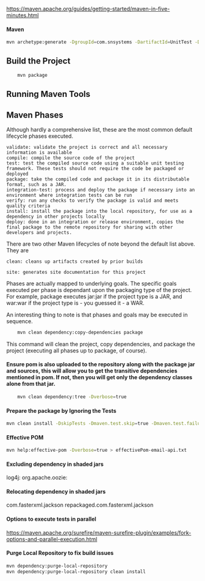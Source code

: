 https://maven.apache.org/guides/getting-started/maven-in-five-minutes.html

#### Maven

```sh
mvn archetype:generate -DgroupId=com.snsystems -DartifactId=UnitTest -DarchetypeArtifactId=maven-archetype-quickstart -DinteractiveMode=false
```

## Build the Project

```sh
    mvn package
```
	
## Running Maven Tools
## Maven Phases

Although hardly a comprehensive list, these are the most common default lifecycle phases executed.

    validate: validate the project is correct and all necessary information is available
    compile: compile the source code of the project
    test: test the compiled source code using a suitable unit testing framework. These tests should not require the code be packaged or deployed
    package: take the compiled code and package it in its distributable format, such as a JAR.
    integration-test: process and deploy the package if necessary into an environment where integration tests can be run
    verify: run any checks to verify the package is valid and meets quality criteria
    install: install the package into the local repository, for use as a dependency in other projects locally
    deploy: done in an integration or release environment, copies the final package to the remote repository for sharing with other developers and projects.

There are two other Maven lifecycles of note beyond the default list above. They are

    clean: cleans up artifacts created by prior builds

    site: generates site documentation for this project

Phases are actually mapped to underlying goals. The specific goals executed per phase is dependant upon the packaging type of the project. For example, package executes jar:jar if the project type is a JAR, and war:war if the project type is - you guessed it - a WAR.

An interesting thing to note is that phases and goals may be executed in sequence.

```sh
    mvn clean dependency:copy-dependencies package
```

This command will clean the project, copy dependencies, and package the project (executing all phases up to package, of course).


#### Ensure pom is also uploaded to the repository along with the package jar and sources, this will allow you to get the transitive dependencies mentioned in pom. If not, then you will get only the dependency classes alone from that jar.

```sh
    mvn clean dependency:tree -Dverbose=true
```

#### Prepare the package by Ignoring the Tests
```sh
mvn clean install -DskipTests -Dmaven.test.skip=true -Dmaven.test.failure.ignore=true
```

#### Effective POM
```sh
mvn help:effective-pom -Dverbose=true > effectivePom-email-api.txt
```

#### Excluding dependency in shaded jars

 <artifactSet>
   <excludes>
     <exlcude>log4j:</exlcude>
	 <exlcude>org.apache.oozie:</exlcude>
   </excludes>
 </artifactSet>

#### Relocating dependency in shaded jars

 <relocations>
   <relocation>
     <pattern>com.fasterxml.jackson</pattern>
	 <sharedPattern>repackaged.com.fasterxml.jackson</sharedPattern>
   </relocation>
 </relocations>

#### Options to execute tests in parallel 

https://maven.apache.org/surefire/maven-surefire-plugin/examples/fork-options-and-parallel-execution.html

#### Purge Local Repository to fix build issues
```sh
mvn dependency:purge-local-repository
mvn dependency:purge-local-repository clean install
```
